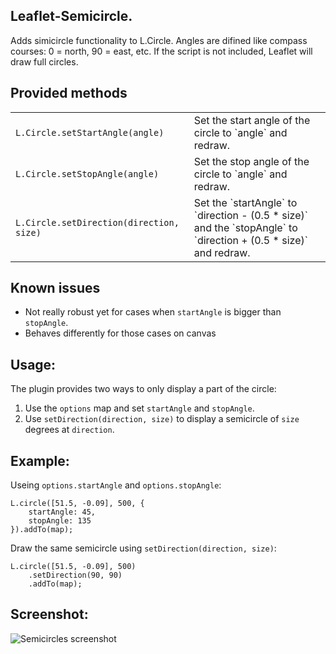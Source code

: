 Leaflet-Semicircle.
-------------------

Adds simicircle functionality to L.Circle. Angles are difined like compass courses: 0 = north, 90 = east, etc. If the script is not included, Leaflet will draw full circles.

## Provided methods ##
<table>
<tr><td><code>L.Circle.setStartAngle(angle)</code></td><td>Set the start angle of the circle to `angle` and redraw.</td></tr>
<tr><td><code>L.Circle.setStopAngle(angle)</code></td><td>Set the stop angle of the circle to `angle` and redraw.</td></tr>
<tr><td><code>L.Circle.setDirection(direction, size)</code></td><td>Set the `startAngle` to `direction - (0.5 * size)` and the `stopAngle` to `direction + (0.5 * size)` and redraw.</td></tr>
</table>

## Known issues
 - Not really robust yet for cases when `startAngle` is bigger than `stopAngle`.
 - Behaves differently for those cases on canvas

## Usage:
The plugin provides two ways to only display a part of the circle:
1. Use the `options` map and set `startAngle` and `stopAngle`.
2. Use `setDirection(direction, size)` to display a semicircle of `size` degrees at `direction`.

## Example:

Useing `options.startAngle` and `options.stopAngle`:
```
L.circle([51.5, -0.09], 500, {
	startAngle: 45,
	stopAngle: 135
}).addTo(map);
```

Draw the same semicircle using `setDirection(direction, size)`:
```
L.circle([51.5, -0.09], 500)
	.setDirection(90, 90)
	.addTo(map);
```

## Screenshot:
![Semicircles screenshot](https://raw.github.com/jieter/Leaflet-semicircle/master/screenshot.png)